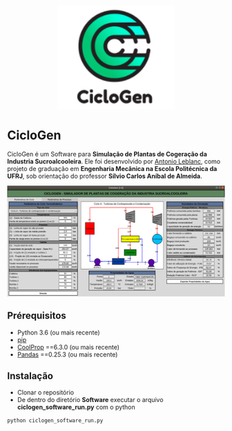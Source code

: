 <p align="center">
<img width="270" alt="ciclogen-software" src="https://github.com/antonio-leblanc/CicloGen/blob/master/images/ciclogen_logo1.png">
</p>

# CicloGen 

CicloGen é um Software para **Simulação de Plantas de Cogeração da Industria Sucroalcooleira**. Ele foi desenvolvido por [Antonio Leblanc](https://www.linkedin.com/in/antonio-leblanc/), como projeto de graduação em **Engenharia Mecânica na Escola Politécnica da UFRJ**, sob orientação do professor **Sílvio Carlos Aníbal de Almeida**. 

<img width="997" alt="ciclogen-software" src="https://github.com/antonio-leblanc/CicloGen/blob/master/images/ciclogenFull.png">


## Prérequisitos

- Python 3.6 (ou mais recente)
- [pip](https://pip.pypa.io/en/stable/)
- [CoolProp](http://www.coolprop.org/) ==6.3.0 (ou mais recente)
- [Pandas](https://pypi.org/project/pandas/) ==0.25.3 (ou mais recente)


## Instalação

- Clonar o repositório
- De dentro do diretório **Software** executar o arquivo **ciclogen_software_run.py** com o python

```
python ciclogen_software_run.py
```
